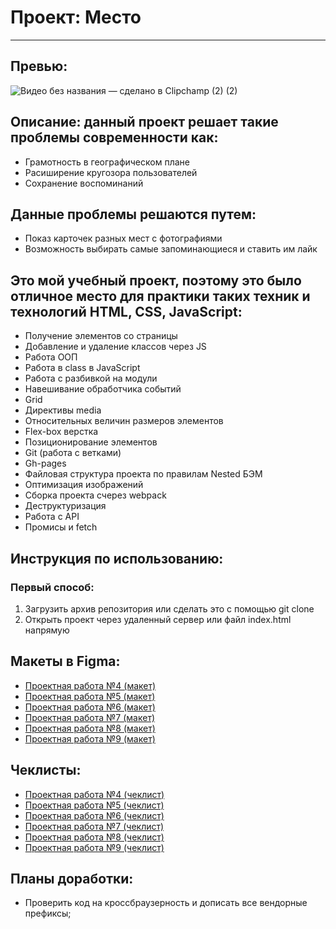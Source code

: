 # Проект: Место

---
## Превью:
![Видео без названия — сделано в Clipchamp (2) (2)](https://user-images.githubusercontent.com/102176847/221359026-c7030cb7-b097-45a6-b223-3b6aeb0c431d.gif)

## Описание: данный проект решает такие проблемы современности как:

- Грамотность в географическом плане
- Расиширение кругозора пользователей
- Сохранение воспоминаний

## Данные проблемы решаются путем:

- Показ карточек разных мест с фотографиями
- Возможность выбирать самые запоминающиеся и ставить им лайк

## Это мой учебный проект, поэтому это было отличное место для практики таких техник и технологий HTML, CSS, JavaScript:

- Получение элементов со страницы
- Добавление и удаление классов через JS
- Работа ООП
- Работа в class в JavaScript
- Работа с разбивкой на модули
- Навешивание обработчика событий
- Grid
- Директивы media
- Относительных величин размеров элементов
- Flex-box верстка
- Позиционирование элементов
- Git (работа с ветками)
- Gh-pages
- Файловая структура проекта по правилам Nested БЭМ
- Оптимизация изображений
- Сборка проекта счерез webpack
- Деструктуризация
- Работа с API
- Промисы и fetch

## Инструкция по использованию:

### Первый способ:

1. Загрузить архив репозитория или сделать это с помощью git clone
2. Открыть проект через удаленный сервер или файл index.html напрямую

## Макеты в Figma:
* [Проектная работа №4 (макет)](https://www.figma.com/file/2cn9N9jSkmxD84oJik7xL7/JavaScript.-Sprint-4?node-id=0-1&t=pL7PfOGAZdZlybqI-0) 
* [Проектная работа №5 (макет)](https://www.figma.com/file/bjyvbKKJN2naO0ucURl2Z0/JavaScript.-Sprint-5?node-id=0-1&t=aLchRkPgxNXOsgmw-0) 
* [Проектная работа №6 (макет)](https://www.figma.com/file/kRVLKwYG3d1HGLvh7JFWRT/JavaScript.-Sprint-6?node-id=0-1&t=wZtkaf5E5Sy9QJX9-0) 
* [Проектная работа №7 (макет)](https://www.figma.com/file/2cn9N9jSkmxD84oJik7xL7/JavaScript.-Sprint-4?node-id=0-1&t=pL7PfOGAZdZlybqI-0) 
* [Проектная работа №8 (макет)](https://www.figma.com/file/bjyvbKKJN2naO0ucURl2Z0/JavaScript.-Sprint-5?node-id=0-1&t=aLchRkPgxNXOsgmw-0) 
* [Проектная работа №9 (макет)](https://www.figma.com/file/kRVLKwYG3d1HGLvh7JFWRT/JavaScript.-Sprint-6?node-id=0-1&t=wZtkaf5E5Sy9QJX9-0) 

## Чеклисты:
* [Проектная работа №4 (чеклист)](https://code.s3.yandex.net/web-developer/checklists-pdf/new-program/checklist-4.pdf) 
* [Проектная работа №5 (чеклист)](https://code.s3.yandex.net/web-developer/checklists-pdf/new-program/checklist-5.pdf) 
* [Проектная работа №6 (чеклист)](https://code.s3.yandex.net/web-developer/checklists-pdf/new-program/checklist-6.pdf) 
* [Проектная работа №7 (чеклист)](https://code.s3.yandex.net/web-developer/checklists-pdf/new-program/checklist-4.pdf) 
* [Проектная работа №8 (чеклист)](https://code.s3.yandex.net/web-developer/checklists-pdf/new-program/checklist-5.pdf) 
* [Проектная работа №9 (чеклист)](https://code.s3.yandex.net/web-developer/checklists-pdf/new-program/checklist-6.pdf) 


## Планы доработки:

- Проверить код на кроссбраузерность и дописать все вендорные префиксы;
